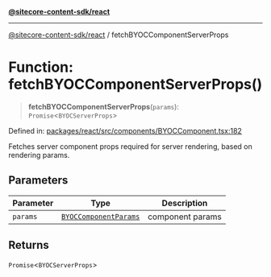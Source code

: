 [**@sitecore-content-sdk/react**](../README.md)

***

[@sitecore-content-sdk/react](../README.md) / fetchBYOCComponentServerProps

# Function: fetchBYOCComponentServerProps()

> **fetchBYOCComponentServerProps**(`params`): `Promise`\<`BYOCServerProps`\>

Defined in: [packages/react/src/components/BYOCComponent.tsx:182](https://github.com/Sitecore/xmc-jss-dev/blob/7e7ce097833cac399aa150e6b63dca7210e4ee25/packages/react/src/components/BYOCComponent.tsx#L182)

Fetches server component props required for server rendering, based on rendering params.

## Parameters

| Parameter | Type | Description |
| ------ | ------ | ------ |
| `params` | [`BYOCComponentParams`](../type-aliases/BYOCComponentParams.md) | component params |

## Returns

`Promise`\<`BYOCServerProps`\>
